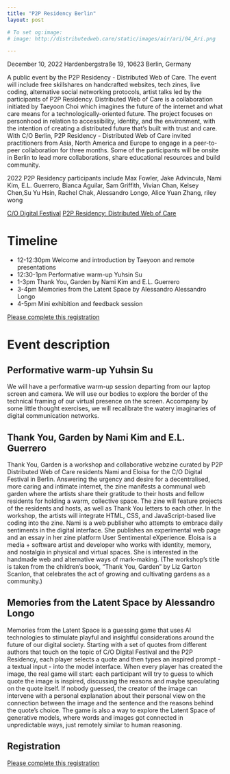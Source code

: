 ```yaml
---
title: "P2P Residency Berlin"
layout: post

# To set og:image:
# image: http://distributedweb.care/static/images/air/ari/04_Ari.png

---
```


December 10, 2022 
Hardenbergstraße 19, 10623 Berlin, Germany

 A public event by the P2P Residency - Distributed Web of Care. The event will include free skillshares on handcrafted websites, tech zines, live coding, alternative social networking protocols, artist talks led by the participants of P2P Residency. Distributed Web of Care is a collaboration initiated by Taeyoon Choi which imagines the future of the internet and what care means for a technologically-oriented future. The project focuses on personhood in relation to accessibility, identity, and the environment, with the intention of creating a distributed future that’s built with trust and care. With C/O Berlin, P2P Residency - Distributed Web of Care invited practitioners from Asia, North America and Europe to engage in a peer-to-peer collaboration for three months. Some of the participants will be onsite in Berlin to lead more collaborations, share educational resources and build community.

2022 P2P Residency participants include Max Fowler, Jake Advincula, Nami Kim, E.L. Guerrero, Bianca Aguilar, Sam Griffith, Vivian Chan, Kelsey Chen,Su Yu Hsin, Rachel Chak, Alessandro Longo, Alice Yuan Zhang, riley wong 

[C/O Digital Festival](https://co-digital.org.hato.dev/en/events/workshops-p2p)
[P2P Residency: Distributed Web of Care](https://co-digital.org/en/programs/distributed-web-of-care)

# Timeline 
 
- 12-12:30pm Welcome and introduction by Taeyoon and remote presentations  
- 12:30-1pm Performative warm-up Yuhsin Su
- 1-3pm Thank You, Garden by Nami Kim and E.L. Guerrero
- 3-4pm Memories from the Latent Space by Alessandro Alessandro Longo 
- 4-5pm Mini exhibition and feedback session


[Please complete this registration](https://forms.gle/AVKsB3dtNuPVjq889)

# Event description 

## Performative warm-up Yuhsin Su

We will have a performative warm-up session departing from our laptop screen and camera. We will use our bodies to explore the border of the technical framing of our virtual presence on the screen. Accompany by some little thought exercises, we will recalibrate the watery imaginaries of digital communication networks.

## Thank You, Garden by Nami Kim and E.L. Guerrero

Thank You, Garden is a workshop and collaborative webzine curated by P2P Distributed Web of Care residents Nami and Eloisa for the C/O Digital Festival in Berlin.
Answering the urgency and desire for a decentralised, more caring and intimate internet, the zine manifests a communal web garden where the artists share their gratitude to their hosts and fellow residents for holding a warm, collective space.
The zine will feature projects of the residents and hosts, as well as Thank You letters to each other. In the workshop, the artists will integrate HTML, CSS, and JavaScript-based live coding into the zine.
Nami is a web publisher who attempts to embrace daily sentiments in the digital interface. She publishes an experimental web page and an essay in her zine platform User Sentimental eXperience.
Eloisa is a media + software artist and developer who works with identity, memory, and nostalgia in physical and virtual spaces. She is interested in the handmade web and alternative ways of mark-making.
(The workshop’s title is taken from the children’s book, “Thank You, Garden” by Liz Garton Scanlon, that celebrates the act of growing and cultivating gardens as a community.)

## Memories from the Latent Space by Alessandro Longo 
Memories from the Latent Space is a guessing game that uses AI technologies to stimulate playful and insightful considerations around the future of our digital society. Starting with a set of quotes from different authors that touch on the topic of C/O Digital Festival and the P2P Residency, each player selects a quote and then types an inspired prompt - a textual input - into the model interface. When every player has created the image, the real game will start: each participant will try to guess to which quote the image is inspired, discussing the reasons and maybe speculating on the quote itself. If nobody guessed, the creator of the image can intervene with a personal explanation about their personal view on the connection between the image and the sentence and the reasons behind the quote’s choice. The game is also a  way to explore the Latent Space of generative models, where words and images got connected in unpredictable ways, just remotely similar to human reasoning.

## Registration 

[Please complete this registration](https://forms.gle/AVKsB3dtNuPVjq889) 
